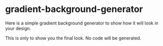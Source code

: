 # gradient-background-generator
Here is a simple gradient background generator to show how it will look in your design.

This is only to show you the final look. No code will be generated.
